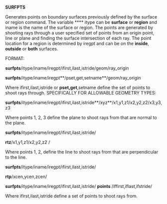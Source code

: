  **SURFPTS**

  Generates points on boundary surfaces previously defined by the
  surface or region command. The variable **** itype can be
  **surface** or **region** and iname is the name of the surface or
  region. The points are generated by shooting rays through a user
  specified set of points from an origin point, line or plane and
  finding the surface intersection of each ray. The point location for
  a region is determined by iregpt and can be on the **inside**,
  **outside** or **both** surfaces.

 FORMAT:

  **surfpts**/itype/iname/iregpt/ifirst,ilast,istride/geom/ray\_origin

  **surfpts**/itype/iname/iregpt**/pset,get,setname**/geom/ray\_origin

  Where ifirst,ilast,istride or **pset,get**,setname define the set of
  points to shoot rays through. SPECIFICALLY FOR ALLOWABLE GEOMETRY
  TYPES:

  **surfpts**/itype/iname/iregpt/ifirst,ilast,istride**/xyz**/x1,y1,z1/x2,y2,z2/x3,y3,z3

  Where points 1, 2, 3 define the plane to shoot rays from that are
  normal to the plane.

  **surfpts**/itype/iname/iregpt/ifirst,ilast,istride/

  **rtz**/x1,y1,z1/x2,y2,z2 /

  Where points 1, 2, define the line to shoot rays from that are
  perpendicular to the line.

  **surfpts**/itype/iname/iregpt/ifirst,ilast,istride/

  **rtp**/xcen,ycen,zcen/

  **surfpts**/itype/iname/iregpt/ifirst,ilast,istride/ **points**
  /iffirst,iflast,ifstride/

  Where ifirst,ilast,istride define a set of points to shoot rays
  from.
